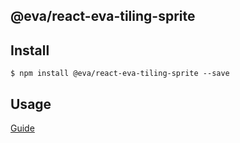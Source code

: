 ## @eva/react-eva-tiling-sprite

## Install

```
$ npm install @eva/react-eva-tiling-sprite --save
```

## Usage

[Guide](https://yuque.com/eva/react-eva/tiling-sprite)
